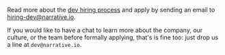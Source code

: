 Read more about the [dev hiring process](/process/dev-hiring-process) and apply by sending an email to hiring-dev@narrative.io.

If you would like to have a chat to learn more about the company, our culture, or the team before formally applying, that's is fine too:
just drop us a line at `dev@narrative.io`.
